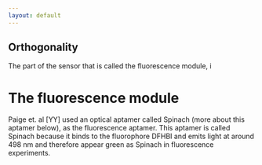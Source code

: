 ```yaml
---
layout: default
---
```

## Orthogonality

The part of the sensor that is called the fluorescence module, i

# The fluorescence modulePaige et. al [YY] used an optical aptamer called Spinach (more about this aptamer below), as the fluorescence aptamer. This aptamer is called Spinach because it binds to the fluorophore DFHBI and emits light at around 498 nm and therefore appear green as Spinach in fluorescence experiments. 